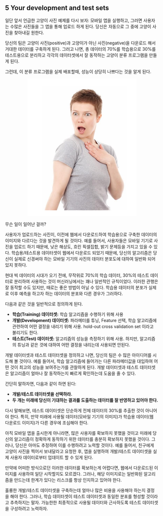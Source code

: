 ## 5 Your development and test sets

일단 앞서 언급한 고양이 사진 예제를 다시 보자: 모바일 앱을 실행하고, 그러면 사용자는 수많은 사진들을 그 앱을 통해 업로드 하게 된다. 당신은 자동으로 그 중에 고양이 사진을 찾아내길 원한다.

당신의 팀은 고양이 사진(positive)과 고양이가 아닌 사진(negative)을 다운로드 해서 거대한 데이터를 구축하게 된다. 그러고 나면, 총 데이터의 70%를 학습용으로 30%를 테스트용으로 분리하고 각각의 데이터셋에서 잘 동작하는 고양이 분류 프로그램을 만들게 된다.

그런데, 이 분류 프로그램을 실제 배포할때, 성능이 상당히 나쁘다는 것을 알게 된다.

<div style="text-align:center;">
  <img src="../img/5_1.PNG" style="text-align:center;"/>
</div>

무슨 일이 일어난 걸까?

사용자가 업로드하는 사진이, 이전에 웹에서 다운로드하여 학습용으로 구축한 데이터의 이미지와 다르다는 것을 발견하게 될 것이다. 예를 들어서, 사용자들은 모바일 기기로 사진을 업로드 하기 때문에, 낮은 해상도, 흐린 픽셀집합, 밝기 문제등을 가지고 있을 수 있다. 학습용/테스트용 데이터셋이 웹에서 다운로드 되었기 때문에, 당신의 알고리즘은 당신이 실제로 신경써야 하는 모바일 기기의 사진의 데이터 분포도에 대하여 일반화 되어 있지 못하다.

현대 빅 데이터의 시대가 오기 전에, 무작위로 70%의 학습 데이터, 30%의 테스트 데이터로 분리하여 사용하는 것이 머신러닝에서는 꽤나 일반적인 규칙이었다. 이러한 관행은 잘 동작할 수도 있지만, 때로는 좋은 방법이 아닐 수 있다. 학습용 데이터의 분포가 실제로 이후 예측을 하고자 하는 데이터의 분포와 다른 경우가 그러하다.

다음과 같은 것을 일반적으로 정의하게 된다.
- __학습(Training) 데이터셋:__ 학습 알고리즘을 수행하기 위해 사용
- __개발(Development) 데이터셋:__  파라메터를 튜닝, Feature 선택, 학습 알고리즘에 관련하여 어떤 결정을 내리기 위해 사용. hold-out cross validation set 이라고 불리기도 한다.
- __테스트(Test) 데이터셋:__ 알고리즘의 성능을 측정하기 위해 사용. 하지만, 알고리즘의 튜닝과 같은 것에 대하여 어떤 결정을 내리는데 사용되면 안된다.

개발 데이터셋과 테스트 데이터셋을 정의하고 나면, 당신의 팀은 수 많은 아이디어를 시도해 볼 것이다. 예를 들어서, 학습 알고리즘에 들어가는 다른 파라메터값을 대입하여 어떤 것이 최고의 성능을 보여주는가를 관찰하게 된다. 개발 데이터셋과 테스트 데이터셋은 알고리즘이 얼마나 잘 동작하는지 빠르게 확인하는데 도움을 줄 수 있다.

간단히 말하자면, 다음과 같이 하면 된다:
- __개발/테스트 데이터셋을 선택하라.__
- __두 개는 미래에 당신이 기대하는 결과를 도출하는 데이터를 잘 반영하고 있어야 한다.__

다시 말해보면, 테스트 데이터셋은 단순하게 전체 데이터의 30%를 추출한 것이 아니어야 한다. 특히, 만약 미래에 사용될 데이터(모바일 기기의 이미지)가 학습용 데이터(웹 다운로드 이미지)가 다른 경우에 조심해야 한다.

아직 모바일 앱을 출시한게 아니라면, 많은 사용자를 확보하지 못했을 것이고 미래에 당신의 알고리즘이 정확하게 동작하기 위한 데이터를 충분히 확보하지 못했을 것이다. 그러나, 당신은 아마도 추정하여 이를 수행하려고 노력할 것이다. 예를 들어서, 친구에게 고양이 사진을 찍어서 보내달라고 요청한 후, 앱을 실행하여 개발/테스트 데이터셋을 실제 사용자 데이터로부터 업데이트 할 수 있게 된다.

만약에 어떠한 방식으로던 이러한 데이터를 확보하는게 어렵다면, 웹에서 다운로드된 이미지를 사용하여 일단 시작할지도 모르겠다. 그러나, 해당 이미지로는 일반화된 알고리즘을 만드는데 한계가 있다는 리스크를 항상 인지하고 있어야 한다.

훌륭한 개발/테스트 데이터셋을 구축하는데 얼마나 많은 비용을 사용해야 하는지 결정을 해야 한다. 그러나, 학습 데이터셋이 테스트 데이터셋과 동일한 분포를 형성할 것이라고 추측하지는 말자. 가능한한 최종적으로 사용될 데이터와 근사하도록 테스트 데이터셋을 구성하려고 노력하자.
